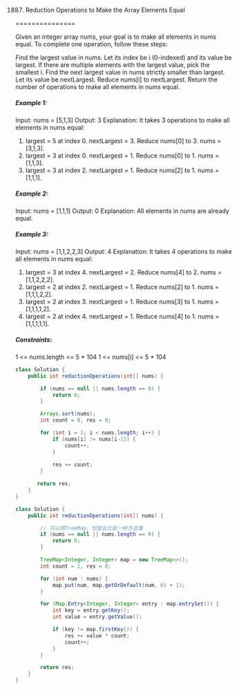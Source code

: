 1887. Reduction Operations to Make the Array Elements Equal

===============

Given an integer array nums, your goal is to make all elements in nums equal. To complete one operation, follow these steps:

Find the largest value in nums. Let its index be i (0-indexed) and its value be largest. If there are multiple elements with the largest value, pick the smallest i.
Find the next largest value in nums strictly smaller than largest. Let its value be nextLargest.
Reduce nums[i] to nextLargest.
Return the number of operations to make all elements in nums equal.

##### Example 1:

Input: nums = [5,1,3]
Output: 3
Explanation: It takes 3 operations to make all elements in nums equal:

1. largest = 5 at index 0. nextLargest = 3. Reduce nums[0] to 3. nums = [3,1,3].
2. largest = 3 at index 0. nextLargest = 1. Reduce nums[0] to 1. nums = [1,1,3].
3. largest = 3 at index 2. nextLargest = 1. Reduce nums[2] to 1. nums = [1,1,1].

##### Example 2:

Input: nums = [1,1,1]
Output: 0
Explanation: All elements in nums are already equal.

##### Example 3:

Input: nums = [1,1,2,2,3]
Output: 4
Explanation: It takes 4 operations to make all elements in nums equal:

1. largest = 3 at index 4. nextLargest = 2. Reduce nums[4] to 2. nums = [1,1,2,2,2].
2. largest = 2 at index 2. nextLargest = 1. Reduce nums[2] to 1. nums = [1,1,1,2,2].
3. largest = 2 at index 3. nextLargest = 1. Reduce nums[3] to 1. nums = [1,1,1,1,2].
4. largest = 2 at index 4. nextLargest = 1. Reduce nums[4] to 1. nums = [1,1,1,1,1].

##### Constraints:

1 <= nums.length <= 5 * 104
1 <= nums[i] <= 5 * 104

```java
class Solution {
    public int reductionOperations(int[] nums) {

        if (nums == null || nums.length == 0) {
            return 0;
        }

        Arrays.sort(nums);
        int count = 0, res = 0;

        for (int i = 1; i < nums.length; i++) {
            if (nums[i] != nums[i-1]) {
                count++;
            }
            
            res += count;
        }

       return res;
    }
}
```

```java
class Solution {
    public int reductionOperations(int[] nums) {

        // 可以用TreeMap，但是会比前一种方法慢
        if (nums == null || nums.length == 0) {
            return 0;
        }

        TreeMap<Integer, Integer> map = new TreeMap<>();
        int count = 1, res = 0;

        for (int num : nums) {
            map.put(num, map.getOrDefault(num, 0) + 1);
        }

        for (Map.Entry<Integer, Integer> entry : map.entrySet()) {
            int key = entry.getKey();
            int value = entry.getValue();

            if (key != map.firstKey()) {
                res += value * count;
                count++;
            }
        }

        return res;
    }
}
```

